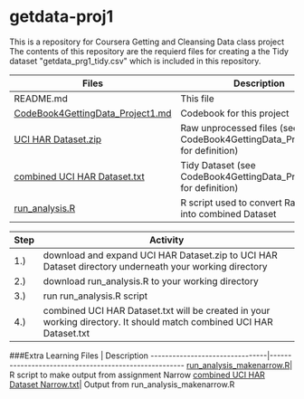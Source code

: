 # getdata-proj1
This is a repository for Coursera Getting and Cleansing Data class project
The contents of this repository are the requierd files for creating a the Tidy dataset 
"getdata_prg1_tidy.csv" which is included in this repository.

Files                         | Description
--------------------------------|------------------------------------------------------
README.md                      | This file
[CodeBook4GettingData_Project1.md](https://github.com/jpcannon/getdata-proj1/blob/master/CodeBook4GettingData_Project1.md)| Codebook for this project
[UCI HAR Dataset.zip](https://github.com/jpcannon/getdata-proj1/blob/master/UCI%20HAR%20Dataset.zip) | Raw unprocessed files (see CodeBook4GettingData_Project1.md for definition)
[combined UCI HAR Dataset.txt](https://github.com/jpcannon/getdata-proj1/blob/master/combined%20UCI%20HAR%20Dataset.txt)| Tidy Dataset (see CodeBook4GettingData_Project1.md for definition)
[run_analysis.R](https://github.com/jpcannon/getdata-proj1/blob/master/run_analysis.R)| R script used to convert Raw Date into combined Dataset

Step| Activity
----|-------------
1.) | download and expand UCI HAR Dataset.zip to UCI HAR Dataset directory underneath your working directory
2.) | download run_analysis.R to your working directory
3.) | run run_analysis.R script
4.) | combined UCI HAR Dataset.txt will be created in your working directory. It should match combined UCI HAR Dataset.txt


###Extra Learning
Files                         | Description
--------------------------------|------------------------------------------------------
[run_analysis_makenarrow.R](https://github.com/jpcannon/getdata-proj1/blob/master/run_analysis_makenarrow.R)| R script to make output from assignment Narrow
[combined UCI HAR Dataset Narrow.txt](https://github.com/jpcannon/getdata-proj1/blob/master/combined%20UCI%20HAR%20Dataset%20Narrow.txt)| Output from run_analysis_makenarrow.R
